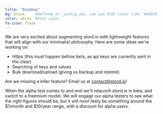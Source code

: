 ```yaml
---
title: "Roadmap"
bg: black     #defined in _config.yml, can use html color like '#010101'
color: white  #text color
fa-icon: flask
---
```


We are very excited about augmenting stord.io with lightweight features that will align with our minimalist philosophy. Here are some ideas we're working on:

 - Https (this must happen before beta, as api keys are currently sent in the clear)
 - Searching of keys and values
 - Bulk download/upload (giving us backup and restore)

Are we missing a killer feature? Email us at <contact@stord.io>!

When the alpha test comes to and end we'll relaunch stord.io in beta, and switch to a freemium model. We will engage our alpha testers to see what the right figures should be, but it will most likely be something around the $1/month and $10/year range, with a discount for alpha users.
